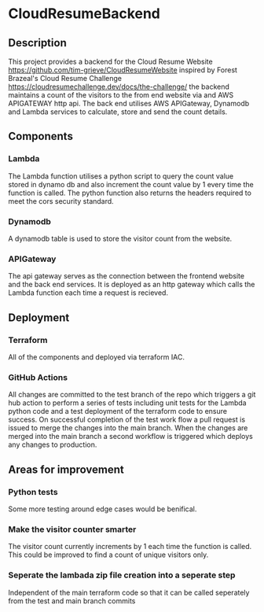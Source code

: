 # CloudResumeBackend

## Description
This project provides a backend for the Cloud Resume Website https://github.com/tim-grieve/CloudResumeWebsite inspired by Forest Brazeal's Cloud Resume Challenge https://cloudresumechallenge.dev/docs/the-challenge/ the backend maintains a count of the visitors to the from end website via and AWS APIGATEWAY http api. The back end utilises AWS APIGateway, Dynamodb and Lambda services to calculate, store and send the count details.

## Components
### Lambda
The Lambda function utilises a python script to query the count value stored in dynamo db and also increment the count value by 1 every time the function is called. The python function also returns the headers required to meet the cors security standard.

### Dynamodb
A dynamodb table is used to store the visitor count from the website.

### APIGateway
The api gateway serves as the connection between the frontend website and the back end services. It is deployed as an http gateway which calls the Lambda function each time a request is recieved.

## Deployment
### Terraform
All of the components and deployed via terraform IAC.

### GitHub Actions
All changes are committed to the test branch of the repo which triggers a git hub action to perform a series of tests including unit tests for the Lambda python code and a test deployment of the terraform code to ensure success. On successful completion of the test work flow a pull request is issued to merge the changes into the main branch. When the changes are merged into the main branch a second  workflow is triggered which deploys any changes to production.

## Areas for improvement
### Python tests
Some more testing around edge cases would be benifical.
### Make the visitor counter smarter
The visitor count currently increments by 1 each time the function is called. This could be improved to find a count of unique visitors only.
### Seperate the lambada zip file creation into a seperate step 
Independent of the main terraform code so that it can be called seperately from the test and main branch commits

